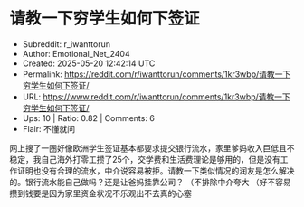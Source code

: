 # 请教一下穷学生如何下签证

- Subreddit: r_iwanttorun
- Author: Emotional_Net_2404
- Created: 2025-05-20 12:42:14 UTC
- Permalink: https://reddit.com/r/iwanttorun/comments/1kr3wbp/请教一下穷学生如何下签证/
- URL: https://www.reddit.com/r/iwanttorun/comments/1kr3wbp/请教一下穷学生如何下签证/
- Ups: 10 | Ratio: 0.82 | Comments: 6
- Flair: 不懂就问


网上搜了一圈好像欧洲学生签证基本都要求提交银行流水，家里爹妈收入巨低且不稳定，我自己海外打零工攒了25个，交学费和生活费理论是够用的，但是没有工作证明也没有合理的流水，中介说容易被拒。请教一下类似情况的润友是怎么解决的。银行流水能自己做吗？还是让爸妈挂靠公司？
（不排除中介夸大
（好不容易攒到钱要是因为家里资金状况不乐观出不去真的心塞

